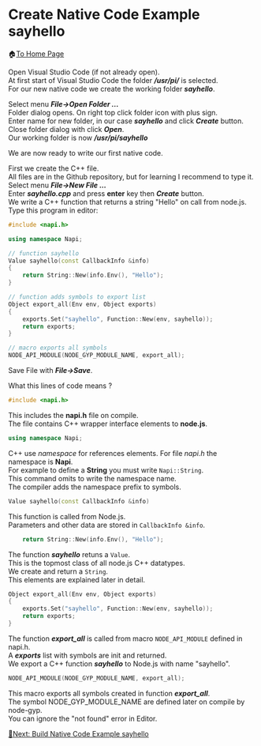 # Create Native Code Example sayhello

🏠[To Home Page](README.md)

Open Visual Studio Code (if not already open). <br>
At first start of Visual Studio Code the folder ***/usr/pi/*** is selected.<br>
For our new native code we create the working folder ***sayhello***.

Select menu ***File->Open Folder ...***<br> 
Folder dialog opens. On right top click folder icon with plus sign.<br>
Enter name for new folder, in our case ***sayhello*** and click ***Create*** button.<br>
Close folder dialog with click ***Open***.<br>
Our working folder is now ***/usr/pi/sayhello***<br>

We are now ready to write our first native code.<br>

First we create the C++ file.<br>
All files are in the Github repository, but for learning I recommend to type it.<br>
Select menu ***File->New File ...***<br>
Enter ***sayhello.cpp*** and press **enter** key then ***Create*** button.<br>
We write a C++ function that returns a string "Hello" on call from node.js.<br>
Type this program in editor:
```c++
#include <napi.h>

using namespace Napi;

// function sayhello
Value sayhello(const CallbackInfo &info)
{
    return String::New(info.Env(), "Hello");
}

// function adds symbols to export list 
Object export_all(Env env, Object exports)
{
    exports.Set("sayhello", Function::New(env, sayhello));
	return exports;
}

// macro exports all symbols
NODE_API_MODULE(NODE_GYP_MODULE_NAME, export_all);
```

Save File with ***File->Save***.

What this lines of code means ?<br>
```c++
#include <napi.h>
```
This includes the **napi.h** file on compile.<br>
The file contains C++ wrapper interface elements to **node.js**.<br>
```c++
using namespace Napi;
```
C++ use *namespace* for references elements. For file *napi.h* the namespace is **Napi**.<br>
For example to define a **String** you must write ```Napi::String```.<br>
This command omits to write the namespace name.<br>
The compiler adds the namespace prefix to symbols.<br>

```c++
Value sayhello(const CallbackInfo &info)
```
This function is called from Node.js.<br> 
Parameters and other data are stored in ```CallbackInfo &info```.<br>
```c++
    return String::New(info.Env(), "Hello");
```
The function ***sayhello*** retuns a ```Value```.<br>
This is the topmost class of all node.js C++ datatypes.<br> 
We create and return a ```String```.<br>
This elements are explained later in detail.<br>
```c++
Object export_all(Env env, Object exports)
{
    exports.Set("sayhello", Function::New(env, sayhello));
	return exports;
}
```
The function ***export_all*** is called from macro ```NODE_API_MODULE``` defined in napi.h.<br>
A ***exports*** list with symbols are init and returned.<br>
We export a C++ function ***sayhello*** to Node.js with name "sayhello".<br>  
```c++
NODE_API_MODULE(NODE_GYP_MODULE_NAME, export_all);
```
This macro exports all symbols created in function ***export_all***.<br>
The symbol NODE_GYP_MODULE_NAME are defined later on compile by node-gyp.<br>
You can ignore the "not found" error in Editor.<br> 

[🧾Next: Build Native Code Example sayhello ](build.md)







